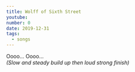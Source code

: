 ```yaml
---
title: Wolff of Sixth Street
youtube:
number: 0
date: 2019-12-31
tags:
  - songs
---
```


Oooo... Oooo... <br>
<i>(Slow and steady build up then loud strong finish)</i>
